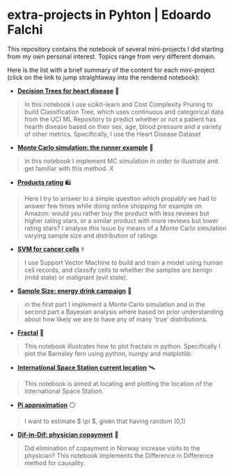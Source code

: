 # extra-projects in Pyhton | Edoardo Falchi
This repository contains the notebook of several mini-projects I did starting from my own personal interest. Topics range from very different domain.

Here is the list with a brief summary of the content for each mini-project (click on the link to jump straightaway into the rendered notebook):

* **[Decision Trees for heart disease](https://nbviewer.jupyter.org/github/edoardofalchi/extra-projects/blob/main/Decision%20Trees%20-%20Heart%20disease.ipynb)** :heartbeat:
> In this notebook I use scikit-learn and Cost Complexity Pruning to build Classification Tree, which uses continuous and categorical data from the UCI ML Repository to predict whether or not a patient has hearth disease based on their sex, age, blood pressure and a variety of other metrics. Specifically, I use the Heart Disease Dataset

* **[Monte Carlo simulation: the runner example](https://nbviewer.jupyter.org/github/edoardofalchi/extra-projects/blob/main/Monte%20Carlo%20Code.ipynb)** :runner:
> In this notebook I implement MC simulation in order to illustrate and get familiar with this method.
$X$
* **[Products rating](https://mybinder.org/v2/gh/edoardofalchi/extra-projects/main?filepath=Product%20rating.ipynb)** :shopping:
> Here I try to answer to a simple question which propably we had to answer few times while doing online shopping for example on Amazon: would you rather buy the product with less reviews but higher rating stars, or a similar product with more reviews but lower rating stars? I analyse this issue by means of a Monte Carlo simulation varying sample size and distribution of ratings

* **[SVM for cancer cells](https://nbviewer.jupyter.org/github/edoardofalchi/extra-projects/blob/main/SVM_cancer%20cells.ipynb)** :medical_symbol:
> I use Support Vector Machine to build and train a model using human cell records, and classify cells to whether the samples are benign (mild state) or malignant (evil state).

* **[Sample Size: energy drink campaign](https://nbviewer.jupyter.org/github/edoardofalchi/extra-projects/blob/main/Sample%20Size.ipynb)** :cup_with_straw:
> in the first part I implement a Monte Carlo simulation and in the second part a Bayesian analysis where based on prior understanding about how likely we are to have any of many 'true' distributions.

* **[Fractal](https://github.com/edoardofalchi/extra-projects/blob/main/Fractals.ipynb)** :art:
> This notebook illustrates how to plot fractals in python. Specifically I plot the Barnsley fern using python, numpy and matplotlib.

* **[International Space Station current location](https://nbviewer.jupyter.org/github/edoardofalchi/extra-projects/blob/main/Space%20station.ipynb)** :artificial_satellite:
> This notebook is aimed at locating and plotting the location of the International Space Station.

* **[Pi approximation](https://nbviewer.jupyter.org/github/edoardofalchi/extra-projects/blob/main/pi%20approximation%20function.ipynb)** :white_circle:
> I want to estimate $ \pi $, given that having random (0,1)

* **[Dif-in-Dif: physician copayment](https://nbviewer.jupyter.org/github/edoardofalchi/extra-projects/blob/main/physician%20copayment%20reform%20%28Dif-in-Dif%20design%29.ipynb)** :hospital:
> Did elimination of copayment in Norway increase visits to the physician? This notebook implements the Difference in Difference method for causality.
